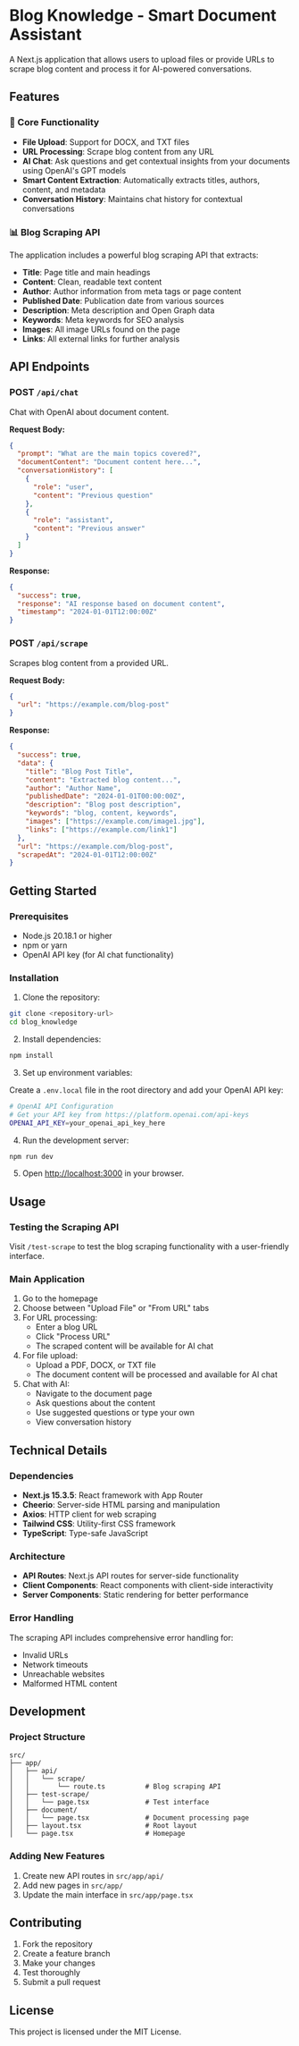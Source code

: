 # Blog Knowledge - Smart Document Assistant

A Next.js application that allows users to upload files or provide URLs to scrape blog content and process it for AI-powered conversations.

## Features

### 🚀 Core Functionality

- **File Upload**: Support for DOCX, and TXT files
- **URL Processing**: Scrape blog content from any URL
- **AI Chat**: Ask questions and get contextual insights from your documents using OpenAI's GPT models
- **Smart Content Extraction**: Automatically extracts titles, authors, content, and metadata
- **Conversation History**: Maintains chat history for contextual conversations

### 📊 Blog Scraping API

The application includes a powerful blog scraping API that extracts:

- **Title**: Page title and main headings
- **Content**: Clean, readable text content
- **Author**: Author information from meta tags or page content
- **Published Date**: Publication date from various sources
- **Description**: Meta description and Open Graph data
- **Keywords**: Meta keywords for SEO analysis
- **Images**: All image URLs found on the page
- **Links**: All external links for further analysis

## API Endpoints

### POST `/api/chat`

Chat with OpenAI about document content.

**Request Body:**

```json
{
  "prompt": "What are the main topics covered?",
  "documentContent": "Document content here...",
  "conversationHistory": [
    {
      "role": "user",
      "content": "Previous question"
    },
    {
      "role": "assistant",
      "content": "Previous answer"
    }
  ]
}
```

**Response:**

```json
{
  "success": true,
  "response": "AI response based on document content",
  "timestamp": "2024-01-01T12:00:00Z"
}
```

### POST `/api/scrape`

Scrapes blog content from a provided URL.

**Request Body:**

```json
{
  "url": "https://example.com/blog-post"
}
```

**Response:**

```json
{
  "success": true,
  "data": {
    "title": "Blog Post Title",
    "content": "Extracted blog content...",
    "author": "Author Name",
    "publishedDate": "2024-01-01T00:00:00Z",
    "description": "Blog post description",
    "keywords": "blog, content, keywords",
    "images": ["https://example.com/image1.jpg"],
    "links": ["https://example.com/link1"]
  },
  "url": "https://example.com/blog-post",
  "scrapedAt": "2024-01-01T12:00:00Z"
}
```

## Getting Started

### Prerequisites

- Node.js 20.18.1 or higher
- npm or yarn
- OpenAI API key (for AI chat functionality)

### Installation

1. Clone the repository:

```bash
git clone <repository-url>
cd blog_knowledge
```

2. Install dependencies:

```bash
npm install
```

3. Set up environment variables:

Create a `.env.local` file in the root directory and add your OpenAI API key:

```bash
# OpenAI API Configuration
# Get your API key from https://platform.openai.com/api-keys
OPENAI_API_KEY=your_openai_api_key_here
```

4. Run the development server:

```bash
npm run dev
```

5. Open [http://localhost:3000](http://localhost:3000) in your browser.

## Usage

### Testing the Scraping API

Visit `/test-scrape` to test the blog scraping functionality with a user-friendly interface.

### Main Application

1. Go to the homepage
2. Choose between "Upload File" or "From URL" tabs
3. For URL processing:
   - Enter a blog URL
   - Click "Process URL"
   - The scraped content will be available for AI chat
4. For file upload:
   - Upload a PDF, DOCX, or TXT file
   - The document content will be processed and available for AI chat
5. Chat with AI:
   - Navigate to the document page
   - Ask questions about the content
   - Use suggested questions or type your own
   - View conversation history

## Technical Details

### Dependencies

- **Next.js 15.3.5**: React framework with App Router
- **Cheerio**: Server-side HTML parsing and manipulation
- **Axios**: HTTP client for web scraping
- **Tailwind CSS**: Utility-first CSS framework
- **TypeScript**: Type-safe JavaScript

### Architecture

- **API Routes**: Next.js API routes for server-side functionality
- **Client Components**: React components with client-side interactivity
- **Server Components**: Static rendering for better performance

### Error Handling

The scraping API includes comprehensive error handling for:

- Invalid URLs
- Network timeouts
- Unreachable websites
- Malformed HTML content

## Development

### Project Structure

```
src/
├── app/
│   ├── api/
│   │   └── scrape/
│   │       └── route.ts          # Blog scraping API
│   ├── test-scrape/
│   │   └── page.tsx              # Test interface
│   ├── document/
│   │   └── page.tsx              # Document processing page
│   ├── layout.tsx                # Root layout
│   └── page.tsx                  # Homepage
```

### Adding New Features

1. Create new API routes in `src/app/api/`
2. Add new pages in `src/app/`
3. Update the main interface in `src/app/page.tsx`

## Contributing

1. Fork the repository
2. Create a feature branch
3. Make your changes
4. Test thoroughly
5. Submit a pull request

## License

This project is licensed under the MIT License.
